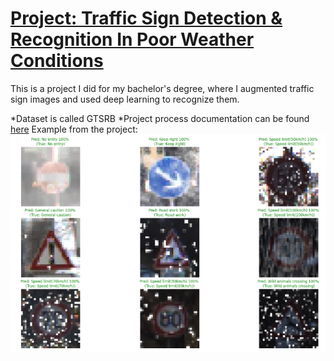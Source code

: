 # [Project: Traffic Sign Detection & Recognition In Poor Weather Conditions](https://github.com/barankucukdeveci/signdetection/)

This is a project I did for my bachelor's degree, where I augmented traffic sign images and used deep learning to recognize them.

*Dataset is called GTSRB
*Project process documentation can be found [here](https://github.com/barankucukdeveci/signdetection/blob/main/Final.docx)
Example from the project:
![example](https://raw.githubusercontent.com/barankucukdeveci/signdetection/main/images/recognition.png?raw=true)
